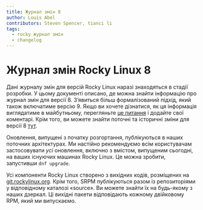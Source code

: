 ```yaml
---
title: Журнал змін 8
author: Louis Abel
contributors: Steven Spencer, tianci li
tags:
  - rocky журнал змін
  - changelog
---
```


# Журнал змін Rocky Linux 8

Дані журналу змін для версій Rocky Linux наразі знаходяться в стадії розробки. У цьому документі описано, де можна знайти інформацію про журнал змін для версії 8. З’явиться більш формалізований підхід, який також включатиме версію 9. Якщо ви хочете дізнатися, як ця інформація виглядатиме в майбутньому, перегляньте [це питання](https://github.com/rocky-linux/peridot/issues/9) і додайте свої коментарі. Крім того, ви можете знайти поточні та історичні зміни для версії 8 [тут](https://errata.build.resf.org/).

Оновлення, випущені з початку розгортання, публікуються в наших поточних архітектурах. Ми настійно рекомендуємо всім користувачам застосовувати *усі* оновлення, включно з вмістом, випущеним сьогодні, на ваших існуючих машинах Rocky Linux. Це можна зробити, запустивши `dnf upgrade`.

Усі компоненти Rocky Linux створено з вихідних кодів, розміщених на [git.rockylinux.org](https://git.rockylinux.org). Крім того, SRPM публікуються разом із репозиторіями у відповідному каталозі «source». Ви можете знайти їх на будь-якому з наших дзеркал. Ці вихідні пакети відповідають кожному двійковому RPM, який ми випускаємо.

